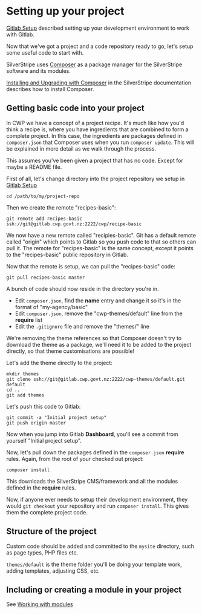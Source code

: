 # Setting up your project

[Gitlab Setup](../gitlab/gitlab-setup) described setting up your development environment to work with Gitlab.

Now that we've got a project and a code repository ready to go, let's setup some useful code to start with.

SilverStripe uses [Composer](http://getcomposer.org) as a package manager for the SilverStripe software and its
modules.

[Installing and Upgrading with Composer](http://doc.silverstripe.org/framework/en/installation/composer) in the
SilverStripe documentation describes how to install Composer.

## Getting basic code into your project

In CWP we have a concept of a project recipe. It's much like how you'd think a recipe is, where you have ingredients
that are combined to form a complete project. In this case, the ingredients are packages defined in `composer.json`
that Composer uses when you run `composer update`. This will be explained in more detail as we walk through the process.

This assumes you've been given a project that has no code. Except for maybe a README file.

First of all, let's change directory into the project repository we setup in [Gitlab Setup](../gitlab/gitlab-setup)

	cd /path/to/my/project-repo

Then we create the remote "recipes-basic":

	git remote add recipes-basic ssh://git@gitlab.cwp.govt.nz:2222/cwp/recipe-basic

We now have a new remote called "recipies-basic". Git has a default remote called "origin" which points to Gitlab so
you push code to that so others can pull it. The remote for "recipes-basic" is the same concept, except it points to
the "recipes-basic" public repository in Gitlab.

Now that the remote is setup, we can pull the "recipes-basic" code:

	git pull recipes-basic master

A bunch of code should now reside in the directory you're in.

 * Edit `composer.json`, find the **name** entry and change it so it's in the format of "my-agency/basic"
 * Edit `composer.json`, remove the "cwp-themes/default" line from the **require** list
 * Edit the `.gitignore` file and remove the "themes/" line

We're removing the theme references so that Composer doesn't try to download the theme as a package, we'll need
it to be added to the project directly, so that theme customisations are possible!

Let's add the theme directly to the project:

	mkdir themes
	git clone ssh://git@gitlab.cwp.govt.nz:2222/cwp-themes/default.git default
	cd ..
	git add themes

Let's push this code to Gitlab:

	git commit -a "Initial project setup"
	git push origin master

Now when you jump into Gitlab **Dashboard**, you'll see a commit from yourself "Initial project setup".

Now, let's pull down the packages defined in the `composer.json` **require** rules.
Again, from the root of your checked out project:

	composer install

This downloads the SilverStripe CMS/framework and all the modules defined in the **require** rules.

Now, if anyone ever needs to setup their development environment, they would `git checkout` your repository and
run `composer install`. This gives them the complete project code.

## Structure of the project

Custom code should be added and committed to the `mysite` directory, such as page types, PHP files etc.

`themes/default` is the theme folder you'll be doing your template work, adding templates, adjusting CSS, etc.

## Including or creating a module in your project

See [Working with modules](../gitlab/working-with-modules)

